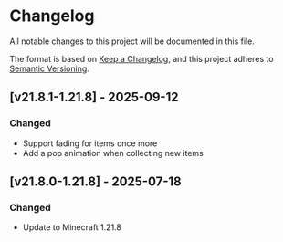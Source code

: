 # Changelog

All notable changes to this project will be documented in this file.

The format is based on [Keep a Changelog](https://keepachangelog.com/en/1.0.0/),
and this project adheres to [Semantic Versioning](https://semver.org/spec/v2.0.0.html).

## [v21.8.1-1.21.8] - 2025-09-12

### Changed

- Support fading for items once more
- Add a pop animation when collecting new items

## [v21.8.0-1.21.8] - 2025-07-18

### Changed

- Update to Minecraft 1.21.8
